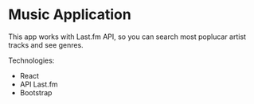 <h1>Music Application</h1>
This app works with Last.fm API, so you can search most poplucar artist tracks and see genres.

Technologies:
<ul>
  <li>React</li>
  <li>API Last.fm</li>
  <li>Bootstrap</li>  
</ul>